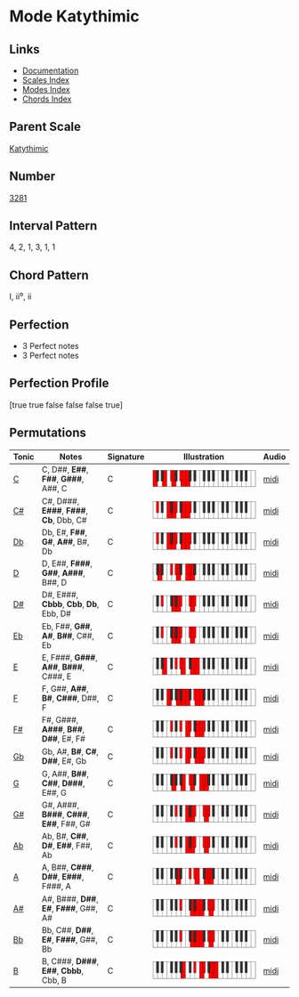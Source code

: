 # Mode Katythimic

## Links

- [Documentation](index.md)
- [Scales Index](Scales.md)
- [Modes Index](Modes.md)
- [Chords Index](Chords.md)

## Parent Scale

[Katythimic](ScaleKatythimic.md)

## Number

[3281](https://ianring.com/musictheory/scales/3281)

## Interval Pattern

4, 2, 1, 3, 1, 1

## Chord Pattern

I, ii⁰, ii

## Perfection

- 3 Perfect notes
- 3 Perfect notes

## Perfection Profile

[true true false false false true]

## Permutations

| Tonic | Notes | Signature | Illustration | Audio |
|-------|-------|-----------|--------------|-------|
| [C](ModeCNaturalKatythimic.md) | C, D##, **E##**, **F##**, **G###**, A##, C | C | ![CNaturalKatythimic](ModeCNaturalKatythimic.png) | [midi](https://github.com/edipermadi/music/blob/main/docs/ModeCNaturalKatythimic.mid?raw=true) |
| [C#](ModeCSharpKatythimic.md) | C#, D###, **E###**, **F###**, **Cb**, Dbb, C# | C | ![CSharpKatythimic](ModeCSharpKatythimic.png) | [midi](https://github.com/edipermadi/music/blob/main/docs/ModeCSharpKatythimic.mid?raw=true) |
| [Db](ModeDFlatKatythimic.md) | Db, E#, **F##**, **G#**, **A##**, B#, Db | C | ![DFlatKatythimic](ModeDFlatKatythimic.png) | [midi](https://github.com/edipermadi/music/blob/main/docs/ModeDFlatKatythimic.mid?raw=true) |
| [D](ModeDNaturalKatythimic.md) | D, E##, **F###**, **G##**, **A###**, B##, D | C | ![DNaturalKatythimic](ModeDNaturalKatythimic.png) | [midi](https://github.com/edipermadi/music/blob/main/docs/ModeDNaturalKatythimic.mid?raw=true) |
| [D#](ModeDSharpKatythimic.md) | D#, E###, **Cbbb**, **Cbb**, **Db**, Ebb, D# | C | ![DSharpKatythimic](ModeDSharpKatythimic.png) | [midi](https://github.com/edipermadi/music/blob/main/docs/ModeDSharpKatythimic.mid?raw=true) |
| [Eb](ModeEFlatKatythimic.md) | Eb, F##, **G##**, **A#**, **B##**, C##, Eb | C | ![EFlatKatythimic](ModeEFlatKatythimic.png) | [midi](https://github.com/edipermadi/music/blob/main/docs/ModeEFlatKatythimic.mid?raw=true) |
| [E](ModeENaturalKatythimic.md) | E, F###, **G###**, **A##**, **B###**, C###, E | C | ![ENaturalKatythimic](ModeENaturalKatythimic.png) | [midi](https://github.com/edipermadi/music/blob/main/docs/ModeENaturalKatythimic.mid?raw=true) |
| [F](ModeFNaturalKatythimic.md) | F, G##, **A##**, **B#**, **C###**, D##, F | C | ![FNaturalKatythimic](ModeFNaturalKatythimic.png) | [midi](https://github.com/edipermadi/music/blob/main/docs/ModeFNaturalKatythimic.mid?raw=true) |
| [F#](ModeFSharpKatythimic.md) | F#, G###, **A###**, **B##**, **D##**, E#, F# | C | ![FSharpKatythimic](ModeFSharpKatythimic.png) | [midi](https://github.com/edipermadi/music/blob/main/docs/ModeFSharpKatythimic.mid?raw=true) |
| [Gb](ModeGFlatKatythimic.md) | Gb, A#, **B#**, **C#**, **D##**, E#, Gb | C | ![GFlatKatythimic](ModeGFlatKatythimic.png) | [midi](https://github.com/edipermadi/music/blob/main/docs/ModeGFlatKatythimic.mid?raw=true) |
| [G](ModeGNaturalKatythimic.md) | G, A##, **B##**, **C##**, **D###**, E##, G | C | ![GNaturalKatythimic](ModeGNaturalKatythimic.png) | [midi](https://github.com/edipermadi/music/blob/main/docs/ModeGNaturalKatythimic.mid?raw=true) |
| [G#](ModeGSharpKatythimic.md) | G#, A###, **B###**, **C###**, **E##**, F##, G# | C | ![GSharpKatythimic](ModeGSharpKatythimic.png) | [midi](https://github.com/edipermadi/music/blob/main/docs/ModeGSharpKatythimic.mid?raw=true) |
| [Ab](ModeAFlatKatythimic.md) | Ab, B#, **C##**, **D#**, **E##**, F##, Ab | C | ![AFlatKatythimic](ModeAFlatKatythimic.png) | [midi](https://github.com/edipermadi/music/blob/main/docs/ModeAFlatKatythimic.mid?raw=true) |
| [A](ModeANaturalKatythimic.md) | A, B##, **C###**, **D##**, **E###**, F###, A | C | ![ANaturalKatythimic](ModeANaturalKatythimic.png) | [midi](https://github.com/edipermadi/music/blob/main/docs/ModeANaturalKatythimic.mid?raw=true) |
| [A#](ModeASharpKatythimic.md) | A#, B###, **D##**, **E#**, **F###**, G##, A# | C | ![ASharpKatythimic](ModeASharpKatythimic.png) | [midi](https://github.com/edipermadi/music/blob/main/docs/ModeASharpKatythimic.mid?raw=true) |
| [Bb](ModeBFlatKatythimic.md) | Bb, C##, **D##**, **E#**, **F###**, G##, Bb | C | ![BFlatKatythimic](ModeBFlatKatythimic.png) | [midi](https://github.com/edipermadi/music/blob/main/docs/ModeBFlatKatythimic.mid?raw=true) |
| [B](ModeBNaturalKatythimic.md) | B, C###, **D###**, **E##**, **Cbbb**, Cbb, B | C | ![BNaturalKatythimic](ModeBNaturalKatythimic.png) | [midi](https://github.com/edipermadi/music/blob/main/docs/ModeBNaturalKatythimic.mid?raw=true) |
